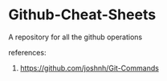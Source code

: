 # Github-Cheat-Sheets
A repository for all the github operations

references:
1. https://github.com/joshnh/Git-Commands
